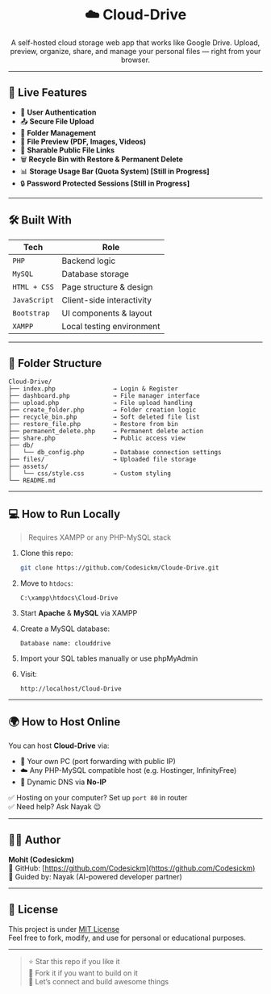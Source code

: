 <h1 align="center">☁️ Cloud-Drive</h1>
<p align="center">
  A self-hosted cloud storage web app that works like Google Drive.  
  Upload, preview, organize, share, and manage your personal files — right from your browser.
</p>

---

## 🚀 Live Features

- 👤 **User Authentication**
- 📤 **Secure File Upload**
- 📁 **Folder Management**
- 🎥 **File Preview (PDF, Images, Videos)**
- 🔗 **Sharable Public File Links**
- 🗑️ **Recycle Bin with Restore & Permanent Delete**
- 📊 **Storage Usage Bar (Quota System) [Still in Progress]**
- 🔒 **Password Protected Sessions [Still in Progress]**

---

## 🛠️ Built With

| Tech | Role |
|------|------|
| `PHP` | Backend logic  
| `MySQL` | Database storage  
| `HTML + CSS` | Page structure & design  
| `JavaScript` | Client-side interactivity  
| `Bootstrap` | UI components & layout  
| `XAMPP` | Local testing environment  

---

## 📂 Folder Structure

```
Cloud-Drive/
├── index.php                → Login & Register
├── dashboard.php            → File manager interface
├── upload.php               → File upload handling
├── create_folder.php        → Folder creation logic
├── recycle_bin.php          → Soft deleted file list
├── restore_file.php         → Restore from bin
├── permanent_delete.php     → Permanent delete action
├── share.php                → Public access view
├── db/
│   └── db_config.php        → Database connection settings
├── files/                   → Uploaded file storage
├── assets/
│   └── css/style.css        → Custom styling
└── README.md
```

---

## 💻 How to Run Locally

> Requires XAMPP or any PHP-MySQL stack

1. Clone this repo:
   ```bash
   git clone https://github.com/Codesickm/Cloude-Drive.git
   ```

2. Move to `htdocs`:
   ```
   C:\xampp\htdocs\Cloud-Drive
   ```

3. Start **Apache** & **MySQL** via XAMPP

4. Create a MySQL database:
   ```
   Database name: clouddrive
   ```

5. Import your SQL tables manually or use phpMyAdmin

6. Visit:
   ```
   http://localhost/Cloud-Drive
   ```

---

## 🌍 How to Host Online

You can host **Cloud-Drive** via:

- 🔌 Your own PC (port forwarding with public IP)
- ☁️ Any PHP-MySQL compatible host (e.g. Hostinger, InfinityFree)
- 🔄 Dynamic DNS via **No-IP**

✅ Hosting on your computer? Set up `port 80` in router  
✅ Need help? Ask Nayak 😉

---

## 🙋‍♂️ Author

**Mohit (Codesickm)**  
🚀 GitHub: [https://github.com/Codesickm](https://github.com/Codesickm)  
💛 Guided by: Nayak (AI-powered developer partner)

---

## 📄 License

This project is under [MIT License](LICENSE)  
Feel free to fork, modify, and use for personal or educational purposes.

---

> ⭐ Star this repo if you like it  
> 🍴 Fork it if you want to build on it  
> 🤝 Let’s connect and build awesome things
